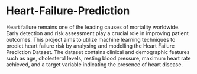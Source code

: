 # Heart-Failure-Prediction
Heart failure remains one of the leading causes of mortality worldwide. Early detection and risk
assessment play a crucial role in improving patient outcomes. This project aims to utilize machine
learning techniques to predict heart failure risk by analysing and modelling the Heart Failure Prediction
Dataset. The dataset contains clinical and demographic features such as age, cholesterol levels, resting
blood pressure, maximum heart rate achieved, and a target variable indicating the presence of heart
disease.

